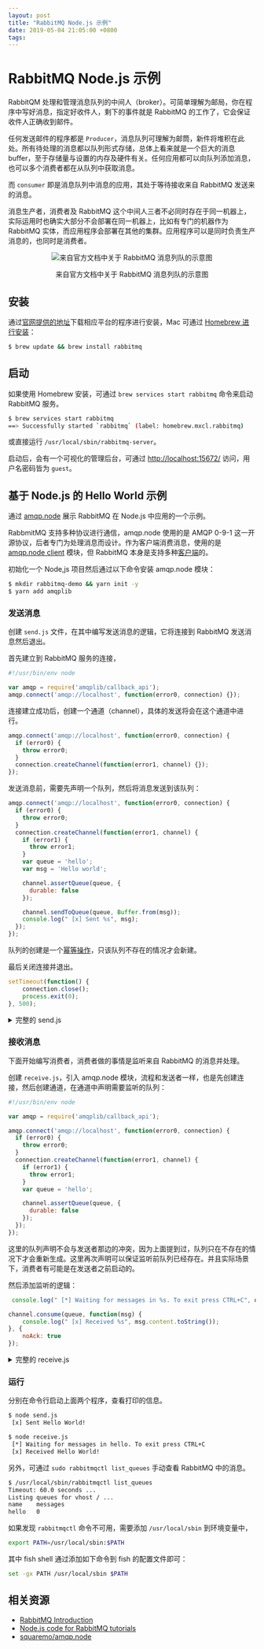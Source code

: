 ```yaml
---
layout: post
title: "RabbitMQ Node.js 示例"
date: 2019-05-04 21:05:00 +0800
tags: 
---
```

    
RabbitMQ Node.js 示例
===

RabbitQM 处理和管理消息队列的中间人（broker）。可简单理解为邮局，你在程序中写好消息，指定好收件人，剩下的事件就是 RabbitMQ 的工作了，它会保证收件人正确收到邮件。

任何发送邮件的程序都是 `Producer`，消息队列可理解为邮筒，新件将堆积在此处。所有待处理的消息都以队列形式存储，总体上看来就是一个巨大的消息 buffer，至于存储量与设置的内存及硬件有关。任何应用都可以向队列添加消息，也可以多个消费者都在从队列中获取消息。

而 `consumer` 即是消息队列中消息的应用，其处于等待接收来自 RabbitMQ 发送来的消息。

消息生产者，消费者及 RabbitMQ 这个中间人三者不必同时存在于同一机器上，实际运用时也确实大部分不会部署在同一机器上，比如有专门的机器作为 RabbitMQ 实体，而应用程序会部署在其他的集群。应用程序可以是同时负责生产消息的，也同时是消费者。

<p align="center"><img alt="来自官方文档中关于 RabbitMQ 消息列队的示意图" src="https://www.rabbitmq.com/img/tutorials/python-one.png" /></p>
<p align="center">来自官方文档中关于 RabbitMQ 消息列队的示意图</p>

## 安装

通过[官网提供的地址](https://www.rabbitmq.com/download.html)下载相应平台的程序进行安装，Mac 可通过 [Homebrew 进行安装](https://www.rabbitmq.com/install-homebrew.html)：

```sh
$ brew update && brew install rabbitmq
```

## 启动

如果使用 Homebrew 安装，可通过 `brew services start rabbitmq` 命令来启动 RabbitMQ 服务。

```sh
$ brew services start rabbitmq
==> Successfully started `rabbitmq` (label: homebrew.mxcl.rabbitmq)
```

或直接运行 `/usr/local/sbin/rabbitmq-server`。

启动后，会有一个可视化的管理后台，可通过 [http://localhost:15672/](http://localhost:15672/) 访问，用户名密码皆为 `guest`。

## 基于 Node.js 的 Hello World 示例

通过 [amqp.node](https://github.com/squaremo/amqp.node) 展示 RabbitMQ 在 Node.js 中应用的一个示例。

RabbmitMQ 支持多种协议进行通信，amqp.node 使用的是 AMQP 0-9-1 这一开源协议，后者专门为处理消息而设计。作为客户端消费消息，使用的是 [amqp.node client](http://www.squaremobius.net/amqp.node/) 模块，但 RabbitMQ 本身是支持多种[客户端](http://rabbitmq.com/devtools.html)的。

初始化一个 Node,js 项目然后通过以下命令安装 amqp.node 模块：

```sh
$ mkdir rabbitmq-demo && yarn init -y
$ yarn add amqplib
```

### 发送消息

创建 `send.js` 文件，在其中编写发送消息的逻辑，它将连接到 RabbitMQ 发送消息然后退出。


首先建立到 RabbitMQ 服务的连接，

```js
#!/usr/bin/env node

var amqp = require('amqplib/callback_api');
amqp.connect('amqp://localhost', function(error0, connection) {});
```

连接建立成功后，创建一个通道（channel），具体的发送将会在这个通道中进行。

```js
amqp.connect('amqp://localhost', function(error0, connection) {
  if (error0) {
    throw error0;
  }
  connection.createChannel(function(error1, channel) {});
});
```

发送消息前，需要先声明一个队列，然后将消息发送到该队列：

```js
amqp.connect('amqp://localhost', function(error0, connection) {
  if (error0) {
    throw error0;
  }
  connection.createChannel(function(error1, channel) {
    if (error1) {
      throw error1;
    }
    var queue = 'hello';
    var msg = 'Hello world';

    channel.assertQueue(queue, {
      durable: false
    });

    channel.sendToQueue(queue, Buffer.from(msg));
    console.log(" [x] Sent %s", msg);
  });
});
```

队列的创建是一个[幂等操作](https://stackoverflow.com/questions/1077412/what-is-an-idempotent-operation)，只该队列不存在的情况才会新建。

最后关闭连接并退出。

```js
setTimeout(function() {
    connection.close();
    process.exit(0);
}, 500);
```


<details>
<summary>
完整的 send.js
</summary>

```js
#!/usr/bin/env node

var amqp = require('amqplib/callback_api');

amqp.connect('amqp://localhost', function(error0, connection) {
    if (error0) {
        throw error0;
    }
    connection.createChannel(function(error1, channel) {
        if (error1) {
            throw error1;
        }

        var queue = 'hello';
        var msg = 'Hello World!';

        channel.assertQueue(queue, {
            durable: false
        });
        channel.sendToQueue(queue, Buffer.from(msg));

        console.log(" [x] Sent %s", msg);
    });
    setTimeout(function() {
        connection.close();
        process.exit(0);
    }, 500);
});
```

</details>

### 接收消息

下面开始编写消费者，消费者做的事情是监听来自 RabbitMQ 的消息并处理。

创建 `receive.js`，引入 amqp.node 模块，流程和发送者一样，也是先创建连接，然后创建通道，在通道中声明需要监听的队列：

```js
#!/usr/bin/env node

var amqp = require('amqplib/callback_api');

amqp.connect('amqp://localhost', function(error0, connection) {
  if (error0) {
    throw error0;
  }
  connection.createChannel(function(error1, channel) {
    if (error1) {
      throw error1;
    }
    var queue = 'hello';

    channel.assertQueue(queue, {
      durable: false
    });
  });
});
```

这里的队列声明不会与发送者那边的冲突，因为上面提到过，队列只在不存在的情况下才会重新生成。这里再次声明可以保证监听前队列已经存在。并且实际场景下，消费者有可能是在发送者之前启动的。

然后添加监听的逻辑：

```js
 console.log(" [*] Waiting for messages in %s. To exit press CTRL+C", queue);

channel.consume(queue, function(msg) {
    console.log(" [x] Received %s", msg.content.toString());
}, {
    noAck: true
});
```

<details>
<summary>
完整的 receive.js
</summary>

```js

#!/usr/bin/env node

var amqp = require('amqplib/callback_api');

amqp.connect('amqp://localhost', function(error0, connection) {
    if (error0) {
        throw error0;
    }
    connection.createChannel(function(error1, channel) {
        if (error1) {
            throw error1;
        }

        var queue = 'hello';

        channel.assertQueue(queue, {
            durable: false
        });

        console.log(" [*] Waiting for messages in %s. To exit press CTRL+C", queue);

        channel.consume(queue, function(msg) {
            console.log(" [x] Received %s", msg.content.toString());
        }, {
            noAck: true
        });
    });
});
```

</details>

### 运行

分别在命令行启动上面两个程序，查看打印的信息。

```sh
$ node send.js
 [x] Sent Hello World!

$ node receive.js
 [*] Waiting for messages in hello. To exit press CTRL+C
 [x] Received Hello World!
```

另外，可通过 `sudo rabbitmqctl list_queues` 手动查看 RabbitMQ 中的消息。

```sh
$ /usr/local/sbin/rabbitmqctl list_queues
Timeout: 60.0 seconds ...
Listing queues for vhost / ...
name	messages
hello	0
```

如果发现 `rabbitmqctl` 命令不可用，需要添加 `/usr/local/sbin` 到环境变量中，

```sh
export PATH=/usr/local/sbin:$PATH
```

其中 fish shell 通过添加如下命令到 fish 的配置文件即可：

```bash
set -gx PATH /usr/local/sbin $PATH
```


## 相关资源

- [RabbitMQ Introduction](https://www.rabbitmq.com/tutorials/tutorial-one-javascript.html)
- [Node.js code for RabbitMQ tutorials](https://github.com/rabbitmq/rabbitmq-tutorials/tree/master/javascript-nodejs)
- [squaremo/amqp.node](https://github.com/squaremo/amqp.node)


    